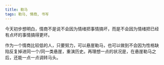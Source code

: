 ```yaml
---
title: 勒马
tags: 勒马, 情商, 书写
---
```



今天初步想明白，情商不是说不会因为情绪把事情搞坏，而是不会因为情绪把已经有点坏的事情搞得更坏。

作为一个情商比较低的人，只要努力，可以悬崖勒马，也可以做到不会因为性格缺陷反复掉进同一个/同一类悬崖，重演历史。再理想一点的状况是，在悬崖勒马之后，还能一点一点调转马头。

